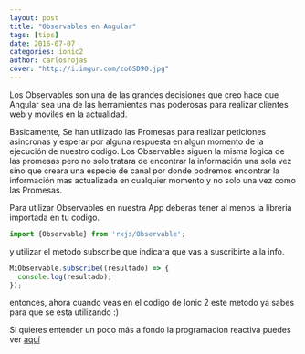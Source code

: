 ```yaml
---
layout: post
title: "Observables en Angular"
tags: [tips]  
date: 2016-07-07
categories: ionic2
author: carlosrojas
cover: "http://i.imgur.com/zo6SD90.jpg"
---
```


Los Observables son una de las grandes decisiones que creo hace que Angular sea una de las herramientas mas poderosas para realizar clientes web y moviles en la actualidad.

Basicamente, Se han utilizado las Promesas para realizar peticiones asincronas y esperar por alguna respuesta en algun momento de la ejecución de nuestro codigo. Los Observables siguen la misma logica de las promesas
pero no solo tratara de encontrar la información una sola vez sino que creara una especie de canal por donde podremos encontrar la información mas actualizada en cualquier momento y no solo una vez como las Promesas. 

Para utilizar Observables en nuestra App deberas tener al menos la libreria importada en tu codigo.

```ts
import {Observable} from 'rxjs/Observable';
```

y utilizar el metodo subscribe que indicara que vas a suscribirte a la info.

```ts
MiObservable.subscribe((resultado) => {
  console.log(resultado);
});
```

entonces, ahora cuando veas en el codigo de Ionic 2 este metodo ya sabes para que se esta utilizando :)

Si quieres entender un poco más a fondo la programacion reactiva puedes ver [aquí](https://gist.github.com/staltz/868e7e9bc2a7b8c1f754)

